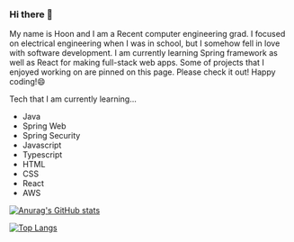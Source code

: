 ### Hi there 👋
My name is Hoon and I am a Recent computer engineering grad. I focused on electrical engineering when I was in school, but I somehow fell in love with software development. 
I am currently learning Spring framework as well as React for making full-stack web apps. Some of projects that I enjoyed working on are pinned on this page. Please check it out! Happy coding!😄

Tech that I am currently learning...

- Java
- Spring Web
- Spring Security
- Javascript
- Typescript
- HTML
- CSS
- React
- AWS

<!--
**hoon0661/hoon0661** is a ✨ _special_ ✨ repository because its `README.md` (this file) appears on your GitHub profile.

Here are some ideas to get you started:

- 🔭 I’m currently working on ...
- 🌱 I’m currently learning ...
- 👯 I’m looking to collaborate on ...
- 🤔 I’m looking for help with ...
- 💬 Ask me about ...
- 📫 How to reach me: ...
- 😄 Pronouns: ...
- ⚡ Fun fact: ...
-->

[![Anurag's GitHub stats](https://github-readme-stats.vercel.app/api?username=hoon0661&theme=cobalt)](https://github.com/anuraghazra/github-readme-stats)

[![Top Langs](https://github-readme-stats.vercel.app/api/top-langs/?username=hoon0661&layout=compact)](https://github.com/anuraghazra/github-readme-stats)
